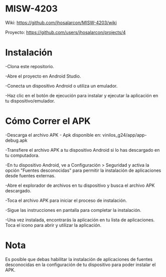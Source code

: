# MISW-4203

Wiki: https://github.com/jhosalarcon/MISW-4203/wiki

Proyecto: https://github.com/users/jhosalarcon/projects/4

# Instalación
-Clona este repositorio.

-Abre el proyecto en Android Studio.

-Conecta un dispositivo Android o utiliza un emulador.

-Haz clic en el botón de ejecución para instalar y ejecutar la aplicación en tu dispositivo/emulador.

# Cómo Correr el APK
-Descarga el archivo APK - Apk disponible en: vinilos_g24/app/app-debug.apk

-Transfiere el archivo APK a tu dispositivo Android si lo has descargado en tu computadora.

-En tu dispositivo Android, ve a Configuración > Seguridad y activa la opción "Fuentes desconocidas" para permitir la instalación de aplicaciones desde fuentes externas.

-Abre el explorador de archivos en tu dispositivo y busca el archivo APK descargado.

-Toca el archivo APK para iniciar el proceso de instalación.

-Sigue las instrucciones en pantalla para completar la instalación.

-Una vez instalada, encontrarás la aplicación en tu lista de aplicaciones. Toca el icono para abrir y utilizar la aplicación.

# Nota
Es posible que debas habilitar la instalación de aplicaciones de fuentes desconocidas en la configuración de tu dispositivo para poder instalar el APK.

